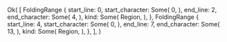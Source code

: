 Ok(
    [
        FoldingRange {
            start_line: 0,
            start_character: Some(
                0,
            ),
            end_line: 2,
            end_character: Some(
                4,
            ),
            kind: Some(
                Region,
            ),
        },
        FoldingRange {
            start_line: 4,
            start_character: Some(
                0,
            ),
            end_line: 7,
            end_character: Some(
                13,
            ),
            kind: Some(
                Region,
            ),
        },
    ],
)